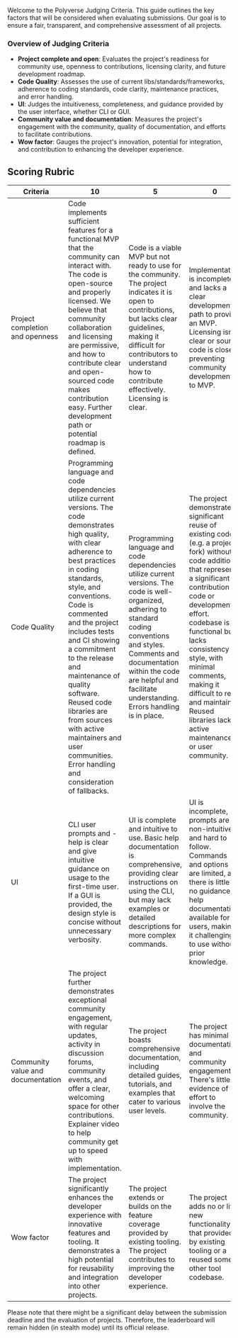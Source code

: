 Welcome to the Polyverse Judging Criteria. This guide outlines the key factors that will be considered when evaluating submissions. Our goal is to ensure a fair, transparent, and comprehensive assessment of all projects.

### Overview of Judging Criteria
- **Project complete and open**: Evaluates the project's readiness for community use, openness to contributions, licensing clarity, and future development roadmap.
- **Code Quality**: Assesses the use of current libs/standards/frameworks, adherence to coding standards, code clarity, maintenance practices, and error handling.
- **UI**: Judges the intuitiveness, completeness, and guidance provided by the user interface, whether CLI or GUI.
- **Community value and documentation**: Measures the project's engagement with the community, quality of documentation, and efforts to facilitate contributions.
- **Wow factor**: Gauges the project's innovation, potential for integration, and contribution to enhancing the developer experience.

## Scoring Rubric

| Criteria | 10 | 5 | 0 |
| --- | --- | --- | --- |
|Project completion and openness |Code implements sufficient features for a functional MVP that the community can interact with. The code is open-source and properly licensed. We believe that community collaboration and licensing are permissive, and how to contribute clear and open-sourced code makes contribution easy. Further development path or potential roadmap is defined. |Code is a viable MVP but not ready to use for the community. The project indicates it is open to contributions, but lacks clear guidelines, making it difficult for contributors to understand how to contribute effectively. Licensing is clear.|Implementation is incomplete and lacks a clear development path to provide an MVP. Licensing isn’t clear or source code is closed preventing community development to MVP.|
|Code Quality |Programming language and code dependencies utilize current versions. The code demonstrates high quality, with clear adherence to best practices in coding standards, style, and conventions. Code is commented and the project includes tests and CI showing a commitment to the release and maintenance of quality software. Reused code libraries are from sources with active maintainers and user communities. Error handling and consideration of fallbacks.|Programming language and code dependencies utilize current versions. The code is well-organized, adhering to standard coding conventions and styles. Comments and documentation within the code are helpful and facilitate understanding. Errors handling is in place.|The project demonstrates significant reuse of existing code (e.g. a project fork) without code additions that represent a significant contribution to code or development effort.  codebase is functional but lacks consistency in style, with minimal comments, making it difficult to read and maintain. Reused libraries lack active maintenance or user community.|
|UI|CLI user prompts and -help is clear and give intuitive guidance on usage to the first-time user. If a GUI is provided, the design style is concise without unnecessary verbosity.|UI is complete and intuitive to use. Basic help documentation is comprehensive, providing clear instructions on using the CLI, but may lack examples or detailed descriptions for more complex commands.|UI is incomplete, prompts are non-intuitive and hard to follow. Commands and options are limited, and there is little to no guidance or help documentation available for users, making it challenging to use without prior knowledge.|
|Community value and documentation|The project further demonstrates exceptional community engagement, with regular updates, activity in discussion forums, community events, and offer a clear, welcoming space for other contributions. Explainer video to help community get up to speed with implementation.|The project boasts comprehensive documentation, including detailed guides, tutorials, and examples that cater to various user levels.|The project has minimal documentation and community engagement. There's little evidence of effort to involve the community.|
|Wow factor|The project significantly enhances the developer experience with innovative features and tooling. It demonstrates a high potential for reusability and integration into other projects.|The project extends or builds on the feature coverage provided by existing tooling. The project contributes to improving the developer experience.|The project adds no or little new functionality to that provided by existing tooling or a reused some other tool codebase.|

Please note that there might be a significant delay between the submission deadline and the evaluation of projects. Therefore, the leaderboard will remain hidden (in stealth mode) until its official release.



